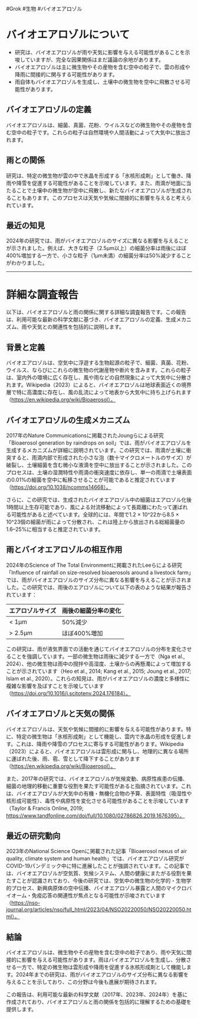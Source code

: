#Grok #生物 #バイオエアロゾル
# バイオエアロゾルについて

- 研究は、バイオエアロゾルが雨や天気に影響を与える可能性があることを示唆していますが、完全な因果関係はまだ議論の余地があります。
- バイオエアロゾルは主に微生物やその産物を含む空中の粒子で、雲の形成や降雨に間接的に関与する可能性があります。
- 雨自体もバイオエアロゾルを生成し、土壌中の微生物を空中に飛散させる可能性があります。

## バイオエアロゾルの定義
バイオエアロゾルは、細菌、真菌、花粉、ウイルスなどの微生物やその産物を含む空中の粒子です。これらの粒子は自然環境や人間活動によって大気中に放出されます。

## 雨との関係
研究は、特定の微生物が雲の中で氷晶を形成する「氷核形成剤」として働き、降雨や降雪を促進する可能性があることを示唆しています。また、雨滴が地面に当たることで土壌中の微生物が空中に飛散し、新たなバイオエアロゾルが生成されることもあります。このプロセスは天気や気候に間接的に影響を与えると考えられています。

## 最近の知見
2024年の研究では、雨がバイオエアロゾルのサイズに異なる影響を与えることが示されました。例えば、大きな粒子（2.5μm以上）の細菌分率は雨後にほぼ400%増加する一方で、小さな粒子（1μm未満）の細菌分率は50%減少することがわかりました。

---

# 詳細な調査報告

以下は、バイオエアロゾルと雨の関係に関する詳細な調査報告です。この報告は、利用可能な最新の科学文献に基づき、バイオエアロゾルの定義、生成メカニズム、雨や天気との関連性を包括的に説明します。

## 背景と定義
バイオエアロゾルは、空気中に浮遊する生物起源の粒子で、細菌、真菌、花粉、ウイルス、ならびにこれらの微生物の代謝産物や断片を含みます。これらの粒子は、室内外の環境に広く存在し、風や雨などの自然現象によって大気中に分散されます。Wikipedia（2023）によると、バイオエアロゾルは地球表面近くの境界層で特に高濃度に存在し、風の乱流によって地表から大気中に持ち上げられます（https://en.wikipedia.org/wiki/Bioaerosol）。

## バイオエアロゾルの生成メカニズム
2017年のNature Communicationsに掲載されたJoungらによる研究「Bioaerosol generation by raindrops on soil」では、雨がバイオエアロゾルを生成するメカニズムが詳細に説明されています。この研究では、雨滴が土壌に衝突すると、雨滴内部で形成された小さな泡（数十マイクロメートルのサイズ）が破裂し、土壌細菌を含む微小な液滴を空中に放出することが示されました。このプロセスは、土壌の湿潤特性や雨滴の衝突速度に依存し、単一の雨滴で土壌表面の0.01%の細菌を空中に転移させることが可能であると推定されています（https://doi.org/10.1038/ncomms14668）。

さらに、この研究では、生成されたバイオエアロゾル中の細菌はエアロゾル化後1時間以上生存可能であり、風による対流移動によって長距離にわたって運ばれる可能性があると述べています。全球的には、年間で1.2 × 10^22から8.5 × 10^23個の細菌が雨によって分散され、これは陸上から放出される総細菌量の1.6–25%に相当すると推定されています。

## 雨とバイオエアロゾルの相互作用
2024年のScience of The Total Environmentに掲載されたLeeらによる研究「Influence of rainfall on size-resolved bioaerosols around a livestock farm」では、雨がバイオエアロゾルのサイズ分布に異なる影響を与えることが示されました。この研究では、雨後のエアロゾルについて以下の表のような結果が報告されています：

| エアロゾルサイズ | 雨後の細菌分率の変化       |
|-------------------|---------------------------|
| < 1μm            | 50%減少                   |
| > 2.5μm          | ほぼ400%増加             |

この研究は、雨が液気界面での活動を通じてバイオエアロゾルの分布を変化させることを強調しています。一部の微生物は雨後に減少する一方で（Nga et al., 2024）、他の微生物は雨中の撹拌や高湿度、土壌からの再懸濁によって増加することが示されています（Heo et al., 2014; Kang et al., 2015; Joung et al., 2017; Islam et al., 2020）。これらの知見は、雨がバイオエアロゾルの濃度と多様性に複雑な影響を及ぼすことを示唆しています（https://doi.org/10.1016/j.scitotenv.2024.176184）。

## バイオエアロゾルと天気の関係
バイオエアロゾルは、天気や気候に間接的に影響を与える可能性があります。特に、特定の微生物は「氷核形成剤」として機能し、雲内で氷晶の形成を促進します。これは、降雨や降雪のプロセスに寄与する可能性があります。Wikipedia（2023）によると、バイオエアロゾルは雲形成に関与し、地理的に異なる場所に運ばれた後、雨、雹、雪として降下することがあります（https://en.wikipedia.org/wiki/Bioaerosol）。

また、2017年の研究では、バイオエアロゾルが気候変動、病原性疾患の伝播、細菌の地理的移動に重要な役割を果たす可能性があると指摘されています。これは、バイオエアロゾルが大気中の有機・無機化合物の予算、表面特性（吸湿性や核形成可能性）、毒性や病原性を変化させる可能性があることを示唆しています（Taylor & Francis Online, 2019; https://www.tandfonline.com/doi/full/10.1080/02786826.2019.1676395）。

## 最近の研究動向
2023年のNational Science Openに掲載された記事「Bioaerosol nexus of air quality, climate system and human health」では、バイオエアロゾル研究がCOVID-19パンデミック中に特に進展したことが強調されています。この記事では、バイオエアロゾルが空気質、気候システム、人間の健康にまたがる役割を果たすことが認識されており、今後の研究では、空気中の微生物の化学的・生物学的プロセス、新興病原体の空中伝播、バイオエアロゾル暴露と人間のマイクロバイオーム・免疫応答の関連性が焦点となる可能性が示唆されています（https://nso-journal.org/articles/nso/full_html/2023/04/NSO20220050/NSO20220050.html）。

## 結論
バイオエアロゾルは、微生物やその産物を含む空中の粒子であり、雨や天気に間接的に影響を与える可能性があります。雨はバイオエアロゾルを生成し、分散させる一方で、特定の微生物は雲形成や降雨を促進する氷核形成剤として機能します。2024年までの研究は、雨がバイオエアロゾルのサイズ分布に異なる影響を与えることを示しており、この分野は今後も進展が期待されます。

この報告は、利用可能な最新の科学文献（2017年、2023年、2024年）を基に作成されており、バイオエアロゾルと雨の関係を包括的に理解するための基礎を提供します。
